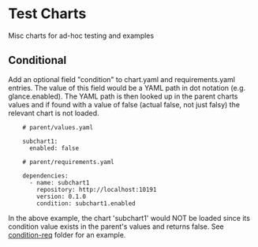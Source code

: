 # Test Charts

Misc charts for ad-hoc testing and examples

## Conditional

Add an optional field "condition" to chart.yaml and requirements.yaml entries. The value of this field would be a YAML path in dot notation (e.g. glance.enabled). The YAML path is then looked up in the parent charts values and if found with a value of false (actual false, not just falsy) the relevant chart is not loaded.  

````
	# parent/values.yaml

	subchart1:
	  enabled: false

````

````
	# parent/requirements.yaml

	dependencies:
	  - name: subchart1
	    repository: http://localhost:10191
	    version: 0.1.0
	    condition: subchart1.enabled

````

In the above example, the chart 'subchart1' would NOT be loaded since its condition value exists in the parent's values and returns false.
See [condition-req](https://github.com/jascott1/testchart/tree/master/condition-req) folder for an example.


